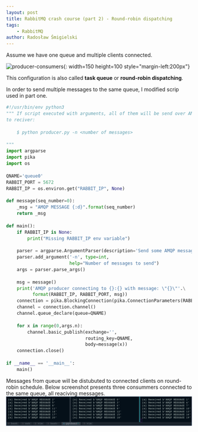 ```yaml
---
layout: post
title: RabbitMQ crash course (part 2) - Round-robin dispatching
tags:
    - RabbitMQ
author: Radosław Śmigielski
---
```


Assume we have one queue and multiple clients connected.

![producer-consumers](https://www.rabbitmq.com/img/tutorials/python-two.png){: width=150 height=100 style="margin-left:200px"}

This configuration is also called **task queue** or **round-robin dispatching**.

In order to send multiple messages to the same queue, I modified scrip used
in part one.
```python
#!/usr/bin/env python3
""" If script executed with arguments, all of them will be send over AMQP
to reciver:

    $ python producer.py -n <number of messages>

"""
import argparse
import pika
import os

QNAME='queue0'
RABBIT_PORT = 5672
RABBIT_IP = os.environ.get("RABBIT_IP", None)

def message(seq_number=0):
    _msg = "AMQP MESSAGE {:d}".format(seq_number)
    return _msg

def main():
    if RABBIT_IP is None:
        print("Missing RABBIT_IP env variable")

    parser = argparse.ArgumentParser(description='Send some AMQP messages')
    parser.add_argument('-n', type=int,
                        help="Number of messages to send")
    args = parser.parse_args()

    msg = message()
    print('AMQP producer connecting to {}:{} with message: \"{}\"'.\
          format(RABBIT_IP, RABBIT_PORT, msg))
    connection = pika.BlockingConnection(pika.ConnectionParameters(RABBIT_IP, RABBIT_PORT))
    channel = connection.channel()
    channel.queue_declare(queue=QNAME)

    for x in range(0,args.n):
        channel.basic_publish(exchange='',
                              routing_key=QNAME,
                              body=message(x))
    connection.close()

if __name__ == '__main__':
    main()
```

Messages from queue will be distubuted to connected clients on round-robin
schedule. Below screenshot presents three consummers connected to the same
queue, all reaciving messages.
![producer--many-consumers](https://raw.githubusercontent.com/radeksm/r-blobs/master/radeksm.github.io/RabbitMQ/amqp_receivers.png)

